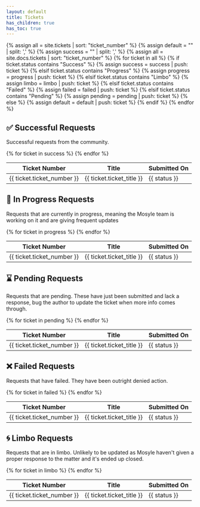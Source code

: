 ```yaml
---
layout: default
title: Tickets
has_children: true
has_toc: true
---
```



{% assign all = site.tickets | sort: "ticket_number" %}
{% assign default = "" | split: ',' %}
{% assign success = "" | split: ',' %}
{% assign all = site.docs.tickets | sort: "ticket_number" %}
{% for ticket in all %}
        {% if ticket.status contains "Success" %}
            {% assign success = success | push: ticket %}
        {% elsif ticket.status contains "Progress" %}
            {% assign progress = progress | push: ticket %}
        {% elsif ticket.status contains "Limbo" %}
            {% assign limbo = limbo | push: ticket %}
        {% elsif ticket.status contains "Failed" %}
            {% assign failed = failed | push: ticket %}
        {% elsif ticket.status contains "Pending" %}
            {% assign pending = pending | push: ticket %}
        {% else %}
            {% assign default = default | push: ticket %}
        {% endif %}
{% endfor %}


## ✅ Successful Requests ##
Successful requests from the community.
<table>
	<thead>
		<tr>
			<th>Ticket Number</th>
			<th>Title</th>
			<!-- <th>Summary</th> -->
			<th>Submitted On</th>
		</tr>
	</thead>
	<tbody>
		{% for ticket in success %}
			<tr>
				<td markdown="span">{{ ticket.ticket_number }}</td>
				<td markdown="span">{{ ticket.ticket_title }}</td>
				<td markdown="span">{{ status }}</td>
			</tr>
		{% endfor %}
	</tbody>
</table>


## 🏃 In Progress Requests ##
Requests that are currently in progress, meaning the Mosyle team is working on it and are giving frequent updates
<table>
    <thead>
        <tr>
            <th>Ticket Number</th>
            <th>Title</th>
            <!-- <th>Summary</th> -->
            <th>Submitted On</th>
        </tr>
    </thead>
    <tbody>
        {% for ticket in progress %}
            <tr>
                <td markdown="span">{{ ticket.ticket_number }}</td>
                <td markdown="span">{{ ticket.ticket_title }}</td>
                <td markdown="span">{{ status }}</td>
            </tr>
        {% endfor %}
    </tbody>
</table>


## ⌛️ Pending Requests ##
Requests that are pending. These have just been submitted and lack a response, bug the author to update the ticket when more info comes through.
<table>
    <thead>
        <tr>
            <th>Ticket Number</th>
            <th>Title</th>
            <!-- <th>Summary</th> -->
            <th>Submitted On</th>
        </tr>
    </thead>
    <tbody>
        {% for ticket in pending %}
            <tr>
                <td markdown="span">{{ ticket.ticket_number }}</td>
                <td markdown="span">{{ ticket.ticket_title }}</td>
                <td markdown="span">{{ status }}</td>
            </tr>
        {% endfor %}
    </tbody>
</table>


## ❌ Failed Requests ##
Requests that have failed. They have been outright denied action.
<table>
    <thead>
        <tr>
            <th>Ticket Number</th>
            <th>Title</th>
            <!-- <th>Summary</th> -->
            <th>Submitted On</th>
        </tr>
    </thead>
    <tbody>
        {% for ticket in failed %}
            <tr>
                <td markdown="span">{{ ticket.ticket_number }}</td>
                <td markdown="span">{{ ticket.ticket_title }}</td>
                <td markdown="span">{{ status }}</td>
            </tr>
        {% endfor %}
    </tbody>
</table>


## 🌀 Limbo Requests ##
Requests that are in limbo. Unlikely to be updated as Mosyle haven't given a proper response to the matter and it's ended up closed.
<table>
    <thead>
        <tr>
            <th>Ticket Number</th>
            <th>Title</th>
            <!-- <th>Summary</th> -->
            <th>Submitted On</th>
        </tr>
    </thead>
    <tbody>
        {% for ticket in limbo %}
            <tr>
                <td markdown="span">{{ ticket.ticket_number }}</td>
                <td markdown="span">{{ ticket.ticket_title }}</td>
                <td markdown="span">{{ status }}</td>
            </tr>
        {% endfor %}
    </tbody>
</table>